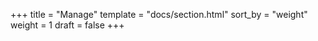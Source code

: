 +++
title = "Manage"
template = "docs/section.html"
sort_by = "weight"
weight = 1
draft = false
+++
